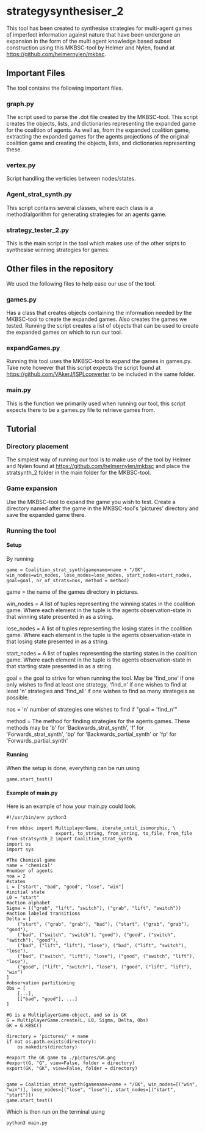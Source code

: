 # strategysynthesiser_2
This tool has been created to synthesise strategies for multi-agent games of imperfect information against nature that have been undergone an expansion in the form of the multi agent knowledge based subset construction using this MKBSC-tool by Helmer and Nylen, found at https://github.com/helmernylen/mkbsc.

## Important Files
The tool contains the following important files.

### graph.py
The script used to parse the .dot file created by the MKBSC-tool. This script creates the objects, lists, and dictionaries representing the expanded game for the coalition of agents. As well as, from the expanded coalition game, extracting the expanded games for the agents projections of the original coalition game and creating the objects, lists, and dictionaries representing these.

### vertex.py
Script handling the verticies between nodes/states.

### Agent_strat_synth.py
This script contains several classes, where each class is a method/algorithm for generating strategies for an agents game.

### strategy_tester_2.py
This is the main script in the tool which makes use of the other sripts to synthesise winning strategies for games.

## Other files in the repository
We used the following files to help ease our use of the tool.

### games.py
Has a class that creates objects containing the information needed by the MKBSC-tool to create the expanded games. Also creates the games we tested. Running the script creates a list of objects that can be used to create the expanded games on which to run our tool.

### expandGames.py
Running this tool uses the MKBSC-tool to expand the games in games.py. Take note however that this script expects the script found at https://github.com/VAkerJ/ISPLconverter to be included in the same folder.

### main.py
This is the function we primarily used when running our tool, this script expects there to be a games.py file to retrieve games from.

## Tutorial
### Directory placement
The simplest way of running our tool is to make use of the tool by Helmer and Nylen found at https://github.com/helmernylen/mkbsc and place the stratsynth_2 folder in the main folder for the MKBSC-tool.

### Game expansion
Use the MKBSC-tool to expand the game you wish to test. Create a directory named after the game in the MKBSC-tool's 'pictures' directory and save the expanded game there.

### Running the tool
#### Setup
By running
```
game = Coalition_strat_synth(gamename=name + "/GK", win_nodes=win_nodes, lose_nodes=lose_nodes, start_nodes=start_nodes, goal=goal, nr_of_strats=nos, method = method)
```
game = the name of the games directory in pictures.

win_nodes = A list of tuples representing the winning states in the coalition game. Where each element in the tuple is the agents observation-state in that winning state presented in as a string.

lose_nodes = A list of tuples representing the losing states in the coalition game. Where each element in the tuple is the agents observation-state in that losing state presented in as a string.

start_nodes = A list of tuples representing the starting states in the coalition game. Where each element in the tuple is the agents observation-state in that starting state presented in as a string.

goal = the goal to strive for when running the tool. May be 'find_one' if one only wishes to find at least one strategy, 'find_n' if one wishes to find at least 'n' strategies and 'find_all' if one wishes to find as many strategeis as possible.

nos = 'n' number of strategies one wishes to find if "goal = 'find_n'"

method = The method for finding strategies for the agents games. These methods may be 'b' for 'Backwards_strat_synth', 'f' for 'Forwards_strat_synth', 'bp' for 'Backwards_partial_synth' or 'fp' for 'Forwards_partial_synth'

#### Running
When the setup is done, everything can be run using
```
game.start_test()
```

#### Example of main.py
Here is an example of how your main.py could look.

```
#!/usr/bin/env python3

from mkbsc import MultiplayerGame, iterate_until_isomorphic, \
                  export, to_string, from_string, to_file, from_file
from stratsynth_2 import Coalition_strat_synth
import os
import sys

#The Chemical game
name = 'chemical'
#number of agents
noa = 2
#states
L = ["start", "bad", "good", "lose", "win"]
#initial state
L0 = "start"
#action alphabet
Sigma = (("grab", "lift", "switch"), ("grab", "lift", "switch"))
#action labeled transitions
Delta = [
    ("start", ("grab", "grab"), "bad"), ("start", ("grab", "grab"), "good"),
    ("bad", ("switch", "switch"), "good"), ("good", ("switch", "switch"), "good"),
    ("bad", ("lift", "lift"), "lose"), ("bad", ("lift", "switch"), "lose"),
    ("bad", ("switch", "lift"), "lose"), ("good", ("switch", "lift"), "lose"),
    ("good", ("lift", "switch"), "lose"), ("good", ("lift", "lift"), "win")
]
#observation partitioning
Obs = [
    [...],
    [["bad", "good"], ...]
]

#G is a MultiplayerGame-object, and so is GK
G = MultiplayerGame.create(L, L0, Sigma, Delta, Obs)
GK = G.KBSC()

directory = 'pictures/' + name
if not os.path.exists(directory):
    os.makedirs(directory)
    
#export the GK game to ./pictures/GK.png
#export(G, "G", view=False, folder = directory)
export(GK, "GK", view=False, folder = directory)


game = Coalition_strat_synth(gamename=name + "/GK", win_nodes=[("win", "win")], lose_nodes=[("lose", "lose")], start_nodes=[("start", "start")])
game.start_test()
```

Which is then run on the terminal using
```
python3 main.py
```
